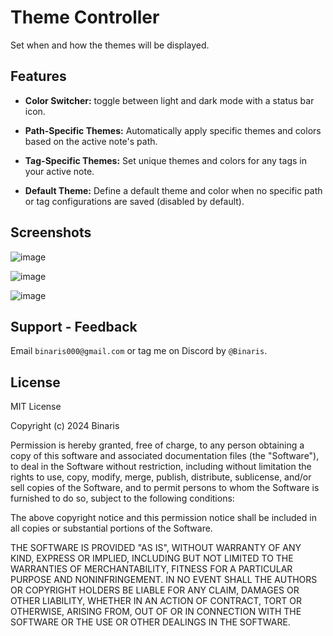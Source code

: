 # Theme Controller

Set when and how the themes will be displayed.

## Features

- **Color Switcher:** toggle between light and dark mode with a status bar icon.

- **Path-Specific Themes:** Automatically apply specific themes and colors based on the active note's path.

- **Tag-Specific Themes:** Set unique themes and colors for any tags in your active note.

- **Default Theme:** Define a default theme and color when no specific path or tag configurations are saved (disabled by default).

## Screenshots

![image](https://github.com/user-attachments/assets/3a6a29a7-71b7-4bab-8c54-8104646d0471)

![image](https://github.com/user-attachments/assets/56174c89-c714-4529-8672-125155a6adaa)

![image](https://github.com/user-attachments/assets/4797de1d-2d0c-48d7-ad1f-bf0806ef6128)



## Support - Feedback

Email `binaris000@gmail.com` or tag me on Discord by `@Binaris`.

## License

MIT License

Copyright (c) 2024 Binaris

Permission is hereby granted, free of charge, to any person obtaining a copy
of this software and associated documentation files (the "Software"), to deal
in the Software without restriction, including without limitation the rights
to use, copy, modify, merge, publish, distribute, sublicense, and/or sell
copies of the Software, and to permit persons to whom the Software is
furnished to do so, subject to the following conditions:

The above copyright notice and this permission notice shall be included in all
copies or substantial portions of the Software.

THE SOFTWARE IS PROVIDED "AS IS", WITHOUT WARRANTY OF ANY KIND, EXPRESS OR
IMPLIED, INCLUDING BUT NOT LIMITED TO THE WARRANTIES OF MERCHANTABILITY,
FITNESS FOR A PARTICULAR PURPOSE AND NONINFRINGEMENT. IN NO EVENT SHALL THE
AUTHORS OR COPYRIGHT HOLDERS BE LIABLE FOR ANY CLAIM, DAMAGES OR OTHER
LIABILITY, WHETHER IN AN ACTION OF CONTRACT, TORT OR OTHERWISE, ARISING FROM,
OUT OF OR IN CONNECTION WITH THE SOFTWARE OR THE USE OR OTHER DEALINGS IN THE
SOFTWARE.
